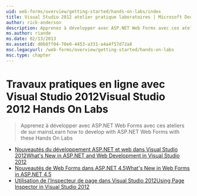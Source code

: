 ```yaml
---
uid: web-forms/overview/getting-started/hands-on-labs/index
title: Visual Studio 2012 atelier pratique laboratoires | Microsoft Docs
author: rick-anderson
description: Apprenez à développer avec ASP.NET Web Forms avec ces ateliers de sur mains
ms.author: riande
ms.date: 02/13/2013
ms.assetid: d0b8ff04-70e0-4453-a331-a4a4f57d72a8
msc.legacyurl: /web-forms/overview/getting-started/hands-on-labs
msc.type: chapter
---
```

<a name="visual-studio-2012-hands-on-labs"></a><span data-ttu-id="db077-103">Travaux pratiques en ligne avec Visual Studio 2012</span><span class="sxs-lookup"><span data-stu-id="db077-103">Visual Studio 2012 Hands On Labs</span></span>
====================
> <span data-ttu-id="db077-104">Apprenez à développer avec ASP.NET Web Forms avec ces ateliers de sur mains</span><span class="sxs-lookup"><span data-stu-id="db077-104">Learn how to develop with ASP.NET Web Forms with these Hands On Labs</span></span>


- [<span data-ttu-id="db077-105">Nouveautés du développement ASP.NET et web dans Visual Studio 2012</span><span class="sxs-lookup"><span data-stu-id="db077-105">What's New in ASP.NET and Web Development in Visual Studio 2012</span></span>](whats-new-in-aspnet-and-web-development-in-visual-studio-2012.md)
- [<span data-ttu-id="db077-106">Nouveautés de Web Forms dans ASP.NET 4.5</span><span class="sxs-lookup"><span data-stu-id="db077-106">What's New in Web Forms in ASP.NET 4.5</span></span>](whats-new-in-web-forms-in-aspnet-45.md)
- [<span data-ttu-id="db077-107">Utilisation de l’Inspecteur de page dans Visual Studio 2012</span><span class="sxs-lookup"><span data-stu-id="db077-107">Using Page Inspector in Visual Studio 2012</span></span>](using-page-inspector-in-visual-studio-2012.md)
